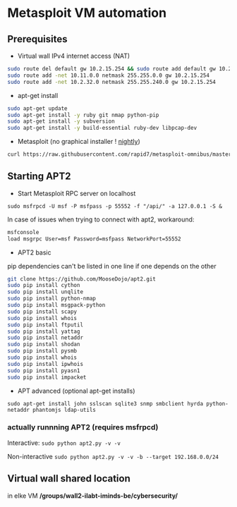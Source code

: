 # Metasploit VM automation

## Prerequisites

* Virtual wall IPv4 internet access (NAT)

```bash
sudo route del default gw 10.2.15.254 && sudo route add default gw 10.2.15.253
sudo route add -net 10.11.0.0 netmask 255.255.0.0 gw 10.2.15.254
sudo route add -net 10.2.32.0 netmask 255.255.240.0 gw 10.2.15.254
```

* apt-get install

```bash
sudo apt-get update
sudo apt-get install -y ruby git nmap python-pip
sudo apt-get install -y subversion
sudo apt-get install -y build-essential ruby-dev libpcap-dev
```

* Metasploit (no graphical installer ! [nightly](https://github.com/rapid7/metasploit-framework/wiki/Nightly-Installers))

```bash
curl https://raw.githubusercontent.com/rapid7/metasploit-omnibus/master/config/templates/metasploit-framework-wrappers/msfupdate.erb > msfinstall && chmod 755 msfinstall &&  ./msfinstall
```

## Starting APT2

* Start Metasploit RPC server on localhost

`sudo msfrpcd -U msf -P msfpass -p 55552 -f "/api/" -a 127.0.0.1 -S &`

In case of issues when trying to connect with apt2, workaround:

```bash
msfconsole
load msgrpc User=msf Password=msfpass NetworkPort=55552
```

* APT2 basic

pip dependencies can't be listed in one line if one depends on the other

```bash
git clone https://github.com/MooseDojo/apt2.git
sudo pip install cython
sudo pip install unqlite
sudo pip install python-nmap
sudo pip install msgpack-python
sudo pip install scapy
sudo pip install whois
sudo pip install ftputil
sudo pip install yattag
sudo pip install netaddr
sudo pip install shodan
sudo pip install pysmb
sudo pip install whois
sudo pip install ipwhois
sudo pip install pyasn1
sudo pip install impacket

```

* APT advanced (optional apt-get installs)

`sudo apt-get install john sslscan sqlite3 snmp smbclient hyrda python-netaddr phantomjs ldap-utils`

### actually runnning APT2 (requires msfrpcd)

Interactive: `sudo python apt2.py -v -v`

Non-interactive `sudo python apt2.py -v -v -b --target 192.168.0.0/24`

## Virtual wall shared location

in elke VM __/groups/wall2-ilabt-iminds-be/cybersecurity/__